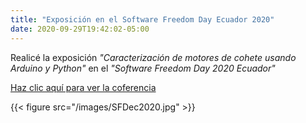 ```yaml
---
title: "Exposición en el Software Freedom Day Ecuador 2020"
date: 2020-09-29T19:42:02-05:00
---
```


Realicé la exposición *"Caracterización de motores de cohete usando Arduino y 
Python"* en el *"Software Freedom Day 2020 Ecuador"* 

[Haz clic aquí para ver la coferencia](https://youtu.be/VfKvgGvEOdM)

 {{< figure src="/images/SFDec2020.jpg" >}}